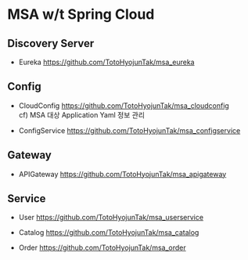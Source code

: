 # MSA w/t Spring Cloud

## Discovery Server
- Eureka https://github.com/TotoHyojunTak/msa_eureka

## Config
- CloudConfig https://github.com/TotoHyojunTak/msa_cloudconfig <br/>
cf) MSA 대상 Application Yaml 정보 관리

- ConfigService https://github.com/TotoHyojunTak/msa_configservice

## Gateway
- APIGateway https://github.com/TotoHyojunTak/msa_apigateway

## Service
- User https://github.com/TotoHyojunTak/msa_userservice

- Catalog https://github.com/TotoHyojunTak/msa_catalog

- Order https://github.com/TotoHyojunTak/msa_order
